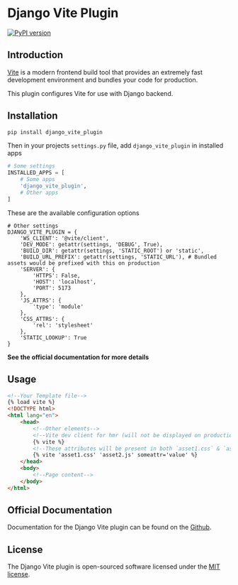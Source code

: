 # Django Vite Plugin

[![PyPI version](https://badge.fury.io/py/django-vite-plugin.svg)](https://badge.fury.io/py/django-vite-plugin)

## Introduction

[Vite](https://vitejs.dev) is a modern frontend build tool that provides an extremely fast development environment and bundles your code for production.

This plugin configures Vite for use with Django backend.

## Installation
```sh
pip install django_vite_plugin
```

Then in your projects `settings.py` file, add `django_vite_plugin` in installed apps
```python
# Some settings
INSTALLED_APPS = [
    # Some apps
    'django_vite_plugin',
    # Other apps
]
```
These are the available configuration options
```pyhton
# Other settings
DJANGO_VITE_PLUGIN = {
    'WS_CLIENT': '@vite/client',
    'DEV_MODE': getattr(settings, 'DEBUG', True),
    'BUILD_DIR': getattr(settings, 'STATIC_ROOT') or 'static',
    'BUILD_URL_PREFIX': getattr(settings, 'STATIC_URL'), # Bundled assets would be prefixed with this on production
    'SERVER': {
        'HTTPS': False,
        'HOST': 'localhost',
        'PORT': 5173
    },
    'JS_ATTRS': {
        'type': 'module'
    },
    'CSS_ATTRS': {
        'rel': 'stylesheet'
    },
    'STATIC_LOOKUP': True
}
```
__See the official documentation for more details__

## Usage

```html
<!--Your Template file-->
{% load vite %}
<!DOCTYPE html>
<html lang="en">
    <head>
        <!--Other elements-->
        <!--Vite dev client for hmr (will not be displayed on production)-->
        {% vite %}
        <!--These attributes will be present in both `asset1.css` & `asset2.js`-->
        {% vite 'asset1.css' 'asset2.js' someattr='value' %}
    </head>
    <body>
        <!--Page content-->
    </body>
</html>
```

## Official Documentation

Documentation for the Django Vite plugin can be found on the [Github](https://github.com/protibimbok/django-vite-plugin).

## License

The Django Vite plugin is open-sourced software licensed under the [MIT license](LICENSE.md).
